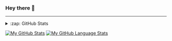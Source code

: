 ### Hey there 👋

<!--
**jkulba/jkulba** is a ✨ _special_ ✨ repository because its `README.md` (this file) appears on your GitHub profile.

Here are some ideas to get you started:

- 🔭 I’m currently working on ...
- 🌱 I’m currently learning ...
- 👯 I’m looking to collaborate on ...
- 🤔 I’m looking for help with ...
- 💬 Ask me about ...
- 📫 How to reach me: ...
- 😄 Pronouns: ...
- ⚡ Fun fact: ...
-->

---
<details>
  <summary>:zap: GitHub Stats</summary>

  <img align="left" alt="Jkulba's GitHub Stats" src="https://github-readme-stats.vercel.app/api?username=jkulba&show_icons=true&hide_border=true" />

</details>


[![My GitHub Stats](https://github-readme-stats.vercel.app/api/?username=jkulba&count_private=true&theme=tokyonight&showicons=true)]()
[![My GitHub Language Stats](https://github-readme-stats.vercel.app/api/top-langs/?username=jkulba&langs_count=5&theme=tokyonight)]()
